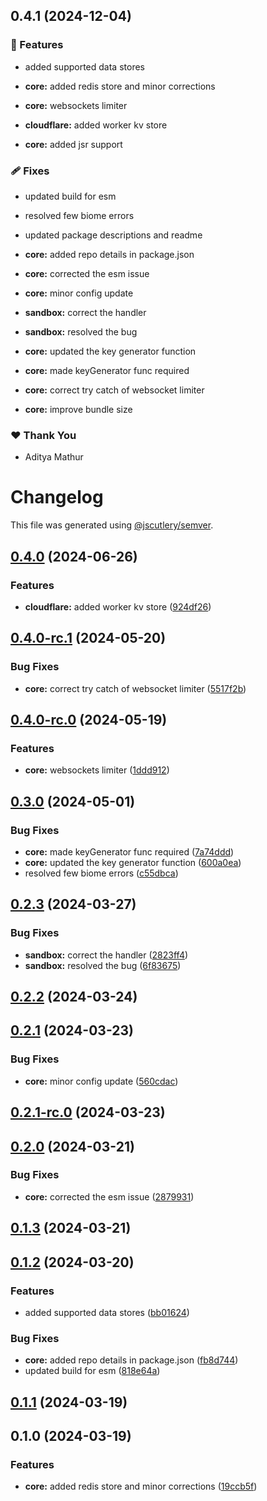 ## 0.4.1 (2024-12-04)


### 🚀 Features

- added supported data stores

- **core:** added redis store and minor corrections

- **core:** websockets limiter

- **cloudflare:** added worker kv store

- **core:** added jsr support


### 🩹 Fixes

- updated build for esm

- resolved few biome errors

- updated package descriptions and readme

- **core:** added repo details in package.json

- **core:** corrected the esm issue

- **core:** minor config update

- **sandbox:** correct the handler

- **sandbox:** resolved the bug

- **core:** updated the key generator function

- **core:** made keyGenerator func required

- **core:** correct try catch of websocket limiter

- **core:** improve bundle size


### ❤️  Thank You

- Aditya Mathur

# Changelog

This file was generated using [@jscutlery/semver](https://github.com/jscutlery/semver).

## [0.4.0](https://github.com/rhinobase/hono-rate-limiter/compare/core-0.4.0-rc.1...core-0.4.0) (2024-06-26)


### Features

* **cloudflare:** added worker kv store ([924df26](https://github.com/rhinobase/hono-rate-limiter/commit/924df2690c37dd0e3224e7afed9ad2a6813a3a18))

## [0.4.0-rc.1](https://github.com/rhinobase/hono-rate-limiter/compare/core-0.4.0-rc.0...core-0.4.0-rc.1) (2024-05-20)


### Bug Fixes

* **core:** correct try catch of websocket limiter ([5517f2b](https://github.com/rhinobase/hono-rate-limiter/commit/5517f2b693aae463646075f06f068f3732458666))

## [0.4.0-rc.0](https://github.com/rhinobase/hono-rate-limiter/compare/core-0.3.0...core-0.4.0-rc.0) (2024-05-19)


### Features

* **core:** websockets limiter ([1ddd912](https://github.com/rhinobase/hono-rate-limiter/commit/1ddd9127bb1ef29b24d1eb6a027953728ff9239d))

## [0.3.0](https://github.com/rhinobase/hono-rate-limiter/compare/core-0.2.3...core-0.3.0) (2024-05-01)


### Bug Fixes

* **core:** made keyGenerator func required ([7a74ddd](https://github.com/rhinobase/hono-rate-limiter/commit/7a74ddd17b227e9dcf22372ad2cd73200307a28e))
* **core:** updated the key generator function ([600a0ea](https://github.com/rhinobase/hono-rate-limiter/commit/600a0ea3b1b80616470ddeaebffde46303a71869))
* resolved few biome errors ([c55dbca](https://github.com/rhinobase/hono-rate-limiter/commit/c55dbcaab97c69a883c0a0cf23f3efeec9c3ef63))

## [0.2.3](https://github.com/rhinobase/hono-rate-limiter/compare/core-0.2.2...core-0.2.3) (2024-03-27)


### Bug Fixes

* **sandbox:** correct the handler ([2823ff4](https://github.com/rhinobase/hono-rate-limiter/commit/2823ff4e245584ef4bf34ae3938ab687de68e97c))
* **sandbox:** resolved the bug ([6f83675](https://github.com/rhinobase/hono-rate-limiter/commit/6f83675da42128f91004ebb34976074f1e661755))

## [0.2.2](https://github.com/rhinobase/hono-rate-limiter/compare/core-0.2.1...core-0.2.2) (2024-03-24)

## [0.2.1](https://github.com/rhinobase/hono-rate-limiter/compare/core-0.2.1-rc.0...core-0.2.1) (2024-03-23)


### Bug Fixes

* **core:** minor config update ([560cdac](https://github.com/rhinobase/hono-rate-limiter/commit/560cdac4a98cc0ba0ce1c677fbf8ebb8e5b4df3d))

## [0.2.1-rc.0](https://github.com/rhinobase/hono-rate-limiter/compare/core-0.2.0...core-0.2.1-rc.0) (2024-03-23)

## [0.2.0](https://github.com/rhinobase/hono-rate-limiter/compare/core-0.1.3...core-0.2.0) (2024-03-21)


### Bug Fixes

* **core:** corrected the esm issue ([2879931](https://github.com/rhinobase/hono-rate-limiter/commit/287993159c7c310a8dd769b885bd852912be7270))

## [0.1.3](https://github.com/rhinobase/hono-rate-limiter/compare/core-0.1.2...core-0.1.3) (2024-03-21)

## [0.1.2](https://github.com/rhinobase/hono-rate-limiter/compare/core-0.1.1...core-0.1.2) (2024-03-20)


### Features

* added supported data stores ([bb01624](https://github.com/rhinobase/hono-rate-limiter/commit/bb01624511445826ce7ce9c894e33e90ff88358e))


### Bug Fixes

* **core:** added repo details in package.json ([fb8d744](https://github.com/rhinobase/hono-rate-limiter/commit/fb8d74437e950983fd384fd8f4504fee4f7fa231))
* updated build for esm ([818e64a](https://github.com/rhinobase/hono-rate-limiter/commit/818e64a6047539675d73d70084ec7aab28c2b100))

## [0.1.1](https://github.com/rhinobase/hono-rate-limiter/compare/core-0.1.0...core-0.1.1) (2024-03-19)

## 0.1.0 (2024-03-19)


### Features

* **core:** added redis store and minor corrections ([19ccb5f](https://github.com/rhinobase/hono-rate-limiter/commit/19ccb5fd973e183d2ea460366268aedb9d8f5c6e))

